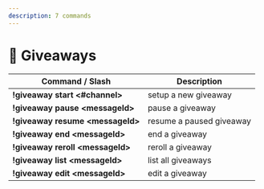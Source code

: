 ```yaml
---
description: 7 commands
---
```


# 🎉 Giveaways

| Command / Slash                   | Description              |
| --------------------------------- | ------------------------ |
| **!giveaway start \<#channel>**   | setup a new giveaway     |
| **!giveaway pause \<messageId>**  | pause a giveaway         |
| **!giveaway resume \<messageId>** | resume a paused giveaway |
| **!giveaway end \<messageId>**    | end a giveaway           |
| **!giveaway reroll \<messageId>** | reroll a giveaway        |
| **!giveaway list \<messageId>**   | list all giveaways       |
| **!giveaway edit \<messageId>**   | edit a giveaway          |
